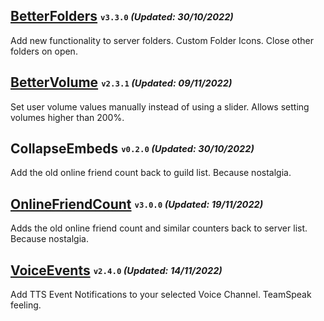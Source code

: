 ## [BetterFolders](https://betterdiscord.app/plugin/BetterFolders) <sub><sup>`v3.3.0` *(Updated: 30/10/2022)*</sup></sub>
Add new functionality to server folders. Custom Folder Icons. Close other folders on open.

## [BetterVolume](https://betterdiscord.app/plugin/BetterVolume) <sub><sup>`v2.3.1` *(Updated: 09/11/2022)*</sup></sub>
Set user volume values manually instead of using a slider. Allows setting volumes higher than 200%.

## CollapseEmbeds <sub><sup>`v0.2.0` *(Updated: 30/10/2022)*</sup></sub>
Add the old online friend count back to guild list. Because nostalgia.

## [OnlineFriendCount](https://betterdiscord.app/plugin/OnlineFriendCount) <sub><sup>`v3.0.0` *(Updated: 19/11/2022)*</sup></sub>
Adds the old online friend count and similar counters back to server list. Because nostalgia.

## [VoiceEvents](https://betterdiscord.app/plugin/VoiceEvents) <sub><sup>`v2.4.0` *(Updated: 14/11/2022)*</sup></sub>
Add TTS Event Notifications to your selected Voice Channel. TeamSpeak feeling.
